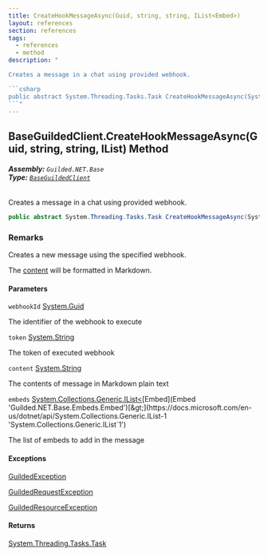 ```yaml
---
title: CreateHookMessageAsync(Guid, string, string, IList<Embed>)
layout: references
section: references
tags:
  - references
  - method
description: "

Creates a message in a chat using provided webhook.

```csharp
public abstract System.Threading.Tasks.Task CreateHookMessageAsync(System.Guid webhookId, string token, string content, System.Collections.Generic.IList<Guilded.NET.Base.Embeds.Embed> embeds);
```"
---
```


## BaseGuildedClient.CreateHookMessageAsync(Guid, string, string, IList<Embed>) Method
###### **Assembly:** `Guilded.NET.Base`<br/>**Type:** [`BaseGuildedClient`](BaseGuildedClient 'Guilded.NET.Base.BaseGuildedClient')

Creates a message in a chat using provided webhook.

```csharp
public abstract System.Threading.Tasks.Task CreateHookMessageAsync(System.Guid webhookId, string token, string content, System.Collections.Generic.IList<Guilded.NET.Base.Embeds.Embed> embeds);
```

### Remarks
  
Creates a new message using the specified webhook.  
  
The [content](BaseGuildedClient.CreateHookMessageAsync(Guid,string,string,IList_Embed_)#Guilded.NET.Base.BaseGuildedClient.CreateHookMessageAsync(System.Guid,string,string,System.Collections.Generic.IList_Guilded.NET.Base.Embeds.Embed_).content 'Guilded.NET.Base.BaseGuildedClient.CreateHookMessageAsync(System.Guid, string, string, System.Collections.Generic.IList<Guilded.NET.Base.Embeds.Embed>).content') will be formatted in Markdown.
#### Parameters

<a name='Guilded.NET.Base.BaseGuildedClient.CreateHookMessageAsync(System.Guid,string,string,System.Collections.Generic.IList_Guilded.NET.Base.Embeds.Embed_).webhookId'></a>

`webhookId` [System.Guid](https://docs.microsoft.com/en-us/dotnet/api/System.Guid 'System.Guid')

The identifier of the webhook to execute

<a name='Guilded.NET.Base.BaseGuildedClient.CreateHookMessageAsync(System.Guid,string,string,System.Collections.Generic.IList_Guilded.NET.Base.Embeds.Embed_).token'></a>

`token` [System.String](https://docs.microsoft.com/en-us/dotnet/api/System.String 'System.String')

The token of executed webhook

<a name='Guilded.NET.Base.BaseGuildedClient.CreateHookMessageAsync(System.Guid,string,string,System.Collections.Generic.IList_Guilded.NET.Base.Embeds.Embed_).content'></a>

`content` [System.String](https://docs.microsoft.com/en-us/dotnet/api/System.String 'System.String')

The contents of message in Markdown plain text

<a name='Guilded.NET.Base.BaseGuildedClient.CreateHookMessageAsync(System.Guid,string,string,System.Collections.Generic.IList_Guilded.NET.Base.Embeds.Embed_).embeds'></a>

`embeds` [System.Collections.Generic.IList&lt;](https://docs.microsoft.com/en-us/dotnet/api/System.Collections.Generic.IList-1 'System.Collections.Generic.IList`1')[Embed](Embed 'Guilded.NET.Base.Embeds.Embed')[&gt;](https://docs.microsoft.com/en-us/dotnet/api/System.Collections.Generic.IList-1 'System.Collections.Generic.IList`1')

The list of embeds to add in the message

#### Exceptions

[GuildedException](GuildedException 'Guilded.NET.Base.GuildedException')

[GuildedRequestException](GuildedRequestException 'Guilded.NET.Base.GuildedRequestException')

[GuildedResourceException](GuildedResourceException 'Guilded.NET.Base.GuildedResourceException')

#### Returns
[System.Threading.Tasks.Task](https://docs.microsoft.com/en-us/dotnet/api/System.Threading.Tasks.Task 'System.Threading.Tasks.Task')
